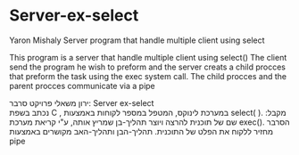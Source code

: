 # Server-ex-select
Yaron Mishaly
Server program  that handle multiple client using select


This program is a server that handle multiple client using select() 
The client send the program he wish to preform and the server creats a child procces that preform the task using the exec system call.
The child procces and the parent procces communicate via a pipe 

ירון משאלי 
פרויקט סרבר: 
 Server ex-select  
נכתב בשפת C  , במערכת לינוקס, 
המטפל במספר לקוחות באמצעות select( ). 
מקבל: שם של תוכנית להרצה ויוצר תהליך-בן שמריץ אותה, 
ע"י קריאת מערכת  exec(). 
הסרבר מחזיר ללקוח את הפלט של התוכנית. 
תהליך-הבן ותהליך-האב מקושרים באמצעות pipe




